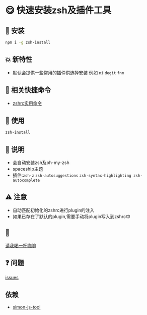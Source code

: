 # :yum: 快速安装zsh及插件工具


## :rocket: 安装 
```bash
npm i -g zsh-install
```

## :boom: 新特性
- 默认会提供一些常用的插件供选择安装 例如 `ni` `degit` `fnm` 

## :raising_hand: 相关快捷命令
- [zshrc实用命令](https://github.com/Simon-He95/directory-configuration/tree/main/zshrc)

## :eyes: 使用 
```bash
zsh-install
```

## :memo: 说明
- 会自动安装zsh及oh-my-zsh
- spaceship主题
- 插件:`zsh-z` `zsh-autosuggestions` `zsh-syntax-highlighting zsh-autocomplete`


## :warning: 注意
- 自动匹配初始化的zshrc进行plugin的注入
- 如果已存在了默认的plugin,需要手动将plugin写入到zshrc中


## :tea: 
[请我喝一杯咖啡](https://github.com/Simon-He95/sponsor)



## :question: 问题
[issues](https://github.com/Simon-He95/zsh-install/issues)

## 依赖
- [simon-js-tool](https://github.com/Simon-He95/simon-js-tool)
